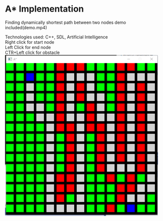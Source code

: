 # A* Implementation <br />
Finding dynamically shortest path between two nodes demo included(demo.mp4)<br />


Technologies used: C++, SDL, Artificial Intelligence<br />
Right click for start node<br />
Left Click for end node<br />
CTR+Left click for obstacle <br />
![photo](Astar.png)
